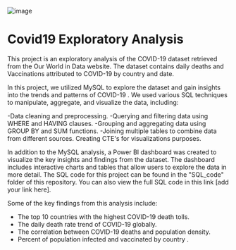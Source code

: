 
![image](https://user-images.githubusercontent.com/130168330/230705729-da0b72b1-8baa-4f58-8bc7-8bbb57944842.png)



# Covid19 Exploratory Analysis


This project is an exploratory analysis of the COVID-19  dataset retrieved from the Our World in Data website. The dataset contains daily deaths and Vaccinations attributed to COVID-19 by country and date.

In this project, we utilized MySQL to explore the dataset and gain insights into the trends and patterns of COVID-19 . We used various SQL techniques to manipulate, aggregate, and visualize the data, including:

-Data cleaning and preprocessing.
-Querying and filtering data using WHERE and HAVING clauses.
-Grouping and aggregating data using GROUP BY and SUM functions.
-Joining multiple tables to combine data from different sources.
Creating CTE's for visualizations purposes.

In addition to the MySQL analysis, a Power BI dashboard was created to visualize the key insights and findings from the dataset. The dashboard includes interactive charts and tables that allow users to explore the data in more detail.
The SQL code for this project can be found in the "SQL_code" folder of this repository. You can also view the full SQL code in this link [add your link here].

Some of the key findings from this analysis include:
 - The top 10 countries with the highest COVID-19 death tolls.
 - The daily death rate trend of COVID-19 globally.
 - The correlation between COVID-19 deaths and population density.
 - Percent of population infected and vaccinated  by country .
